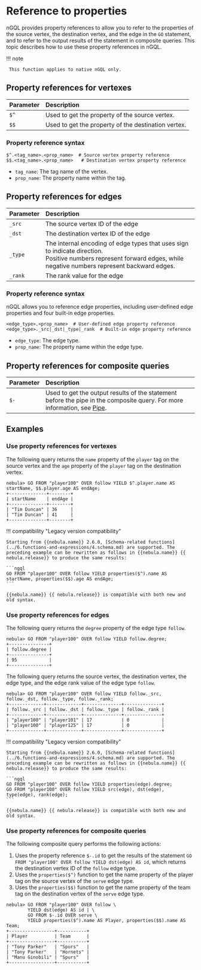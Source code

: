 # Reference to properties

nGQL provides property references to allow you to refer to the properties of the source vertex, the destination vertex, and the edge in the `GO` statement, and to refer to the output results of the statement in composite queries. This topic describes how to use these property references in nGQL.

!!! note

     This function applies to native nGQL only.

## Property references for vertexes

| Parameter   | Description                                       |
| :---------- | :-----------------                                |
| `$^`        | Used to get the property of the source vertex. |
| `$$`        | Used to get the property of the destination vertex. |

### Property reference syntax

```ngql
$^.<tag_name>.<prop_name>  # Source vertex property reference
$$.<tag_name>.<prop_name>   # Destination vertex property reference
```

- `tag_name`: The tag name of the vertex.
- `prop_name`: The property name within the tag.

## Property references for edges

| Parameter   | Description                       |
| :---------- | :------------------               |
| `_src`      | The source vertex ID of the edge      |
| `_dst`      | The destination vertex ID of the edge |
| `_type`     | The internal encoding of edge types that uses sign to indicate direction. <br/>Positive numbers represent forward edges, while negative numbers represent backward edges.                        |
| `_rank`     | The rank value for the edge       |

### Property reference syntax

nGQL allows you to reference edge properties, including user-defined edge properties and four built-in edge properties.

```ngql
<edge_type>.<prop_name>  # User-defined edge property reference
<edge_type>._src|_dst|_type|_rank  # Built-in edge property reference
```

- `edge_type`: The edge type.
- `prop_name`: The property name within the edge type.

## Property references for composite queries

| Parameter   | Description                       |
| :---------- | :------------------               |
| `$-`        | Used to get the output results of the statement before the pipe in the composite query. For more information, see [Pipe](4.pipe.md). |

## Examples

### Use property references for vertexes

The following query returns the `name` property of the `player` tag on the source vertex and the `age` property of the `player` tag on the destination vertex.

```ngql
nebula> GO FROM "player100" OVER follow YIELD $^.player.name AS startName, $$.player.age AS endAge;
+--------------+--------+
| startName    | endAge |
+--------------+--------+
| "Tim Duncan" | 36     |
| "Tim Duncan" | 41     |
+--------------+--------+
```

!!! compatibility "Legacy version compatibility"

    Starting from {{nebula.name}} 2.6.0, [Schema-related functions](../6.functions-and-expressions/4.schema.md) are supported. The preceding example can be rewritten as follows in {{nebula.name}} {{ nebula.release}} to produce the same results: 

    ```ngql
    GO FROM "player100" OVER follow YIELD properties($^).name AS startName, properties($$).age AS endAge;
    ```

    {{nebula.name}} {{ nebula.release}} is compatible with both new and old syntax.


### Use property references for edges

The following query returns the `degree` property of the edge type `follow`.

```ngql
nebula> GO FROM "player100" OVER follow YIELD follow.degree;
+---------------+
| follow.degree |
+---------------+
| 95            |
+---------------+
```

The following query returns the source vertex, the destination vertex, the edge type, and the edge rank value of the edge type `follow`.

```ngql
nebula> GO FROM "player100" OVER follow YIELD follow._src, follow._dst, follow._type, follow._rank;
+-------------+-------------+--------------+--------------+
| follow._src | follow._dst | follow._type | follow._rank |
+-------------+-------------+--------------+--------------+
| "player100" | "player101" | 17           | 0            |
| "player100" | "player125" | 17           | 0            |
+-------------+-------------+--------------+--------------+
```

!!! compatibility "Legacy version compatibility"

    Starting from {{nebula.name}} 2.6.0, [Schema-related functions](../6.functions-and-expressions/4.schema.md) are supported. The preceding example can be rewritten as follows in {{nebula.name}} {{ nebula.release}} to produce the same results: 

    ```ngql
    GO FROM "player100" OVER follow YIELD properties(edge).degree;
    GO FROM "player100" OVER follow YIELD src(edge), dst(edge), type(edge), rank(edge);
    ```

    {{nebula.name}} {{ nebula.release}} is compatible with both new and old syntax.


### Use property references for composite queries


The following composite query performs the following actions:

1. Uses the property reference `$-.id` to get the results of the statement `GO FROM "player100" OVER follow YIELD dst(edge) AS id`, which returns the destination vertex ID of the `follow` edge type.
2. Uses the `properties($^)` function to get the name property of the player tag on the source vertex of the `serve` edge type.
3. Uses the `properties($$)` function to get the name property of the team tag on the destination vertex of the `serve` edge type.


```ngql
nebula> GO FROM "player100" OVER follow \
        YIELD dst(edge) AS id | \
        GO FROM $-.id OVER serve \
        YIELD properties($^).name AS Player, properties($$).name AS Team;
+-----------------+-----------+
| Player          | Team      |
+-----------------+-----------+
| "Tony Parker"   | "Spurs"   |
| "Tony Parker"   | "Hornets" |
| "Manu Ginobili" | "Spurs"   |
+-----------------+-----------+
```